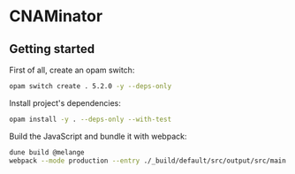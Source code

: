 # CNAMinator

## Getting started

First of all, create an opam switch:
```bash
opam switch create . 5.2.0 -y --deps-only
```

Install project's dependencies:
```bash
opam install -y . --deps-only --with-test
```

Build the JavaScript and bundle it with webpack:
```bash
dune build @melange
webpack --mode production --entry ./_build/default/src/output/src/main.js --output-path ./public/dist
```

